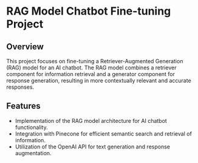 # RAG Model Chatbot Fine-tuning Project

## Overview

This project focuses on fine-tuning a Retriever-Augmented Generation (RAG) model for an AI chatbot. The RAG model combines a retriever component for information retrieval and a generator component for response generation, resulting in more contextually relevant and accurate responses.

## Features

- Implementation of the RAG model architecture for AI chatbot functionality.
- Integration with Pinecone for efficient semantic search and retrieval of information.
- Utilization of the OpenAI API for text generation and response augmentation.
